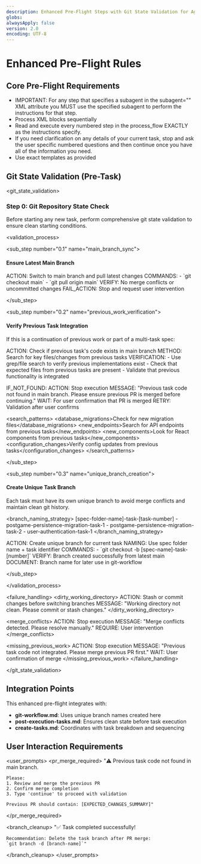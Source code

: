 ```yaml
---
description: Enhanced Pre-Flight Steps with Git State Validation for Agent OS Instructions
globs:
alwaysApply: false
version: 2.0
encoding: UTF-8
---
```


# Enhanced Pre-Flight Rules

## Core Pre-Flight Requirements
- IMPORTANT: For any step that specifies a subagent in the subagent="" XML attribute you MUST use the specified subagent to perform the instructions for that step.
- Process XML blocks sequentially
- Read and execute every numbered step in the process_flow EXACTLY as the instructions specify.
- If you need clarification on any details of your current task, stop and ask the user specific numbered questions and then continue once you have all of the information you need.
- Use exact templates as provided

## Git State Validation (Pre-Task)

<git_state_validation>

### Step 0: Git Repository State Check

Before starting any new task, perform comprehensive git state validation to ensure clean starting conditions.

<validation_process>

<sub_step number="0.1" name="main_branch_sync">

#### Ensure Latest Main Branch

<instructions>
  ACTION: Switch to main branch and pull latest changes
  COMMANDS:
    - `git checkout main`
    - `git pull origin main`
  VERIFY: No merge conflicts or uncommitted changes
  FAIL_ACTION: Stop and request user intervention
</instructions>

</sub_step>

<sub_step number="0.2" name="previous_work_verification">

#### Verify Previous Task Integration

If this is a continuation of previous work or part of a multi-task spec:

<instructions>
  ACTION: Check if previous task's code exists in main branch
  METHOD: Search for key files/changes from previous tasks
  VERIFICATION:
    - Use grep/file search to verify previous implementations exist
    - Check that expected files from previous tasks are present
    - Validate that previous functionality is integrated
  
  IF_NOT_FOUND:
    ACTION: Stop execution
    MESSAGE: "Previous task code not found in main branch. Please ensure previous PR is merged before continuing."
    WAIT: For user confirmation that PR is merged
    RETRY: Validation after user confirms
</instructions>

<search_patterns>
  <database_migrations>Check for new migration files</database_migrations>
  <new_endpoints>Search for API endpoints from previous tasks</new_endpoints>
  <new_components>Look for React components from previous tasks</new_components>
  <configuration_changes>Verify config updates from previous tasks</configuration_changes>
</search_patterns>

</sub_step>

<sub_step number="0.3" name="unique_branch_creation">

#### Create Unique Task Branch

Each task must have its own unique branch to avoid merge conflicts and maintain clean git history.

<branch_naming_strategy>
  <format>[spec-folder-name]-task-[task-number]</format>
  <examples>
    - postgame-persistence-migration-task-1
    - postgame-persistence-migration-task-2
    - user-authentication-task-1
  </examples>
</branch_naming_strategy>

<instructions>
  ACTION: Create unique branch for current task
  NAMING: Use spec folder name + task identifier
  COMMANDS:
    - `git checkout -b [spec-name]-task-[number]`
  VERIFY: Branch created successfully from latest main
  DOCUMENT: Branch name for later use in git-workflow
</instructions>

</sub_step>

</validation_process>

<failure_handling>
  <dirty_working_directory>
    ACTION: Stash or commit changes before switching branches
    MESSAGE: "Working directory not clean. Please commit or stash changes."
  </dirty_working_directory>
  
  <merge_conflicts>
    ACTION: Stop execution
    MESSAGE: "Merge conflicts detected. Please resolve manually."
    REQUIRE: User intervention
  </merge_conflicts>
  
  <missing_previous_work>
    ACTION: Stop execution
    MESSAGE: "Previous task code not integrated. Please merge previous PR first."
    WAIT: User confirmation of merge
  </missing_previous_work>
</failure_handling>

</git_state_validation>

## Integration Points

This enhanced pre-flight integrates with:
- **git-workflow.md**: Uses unique branch names created here
- **post-execution-tasks.md**: Ensures clean state before task execution
- **create-tasks.md**: Coordinates with task breakdown and sequencing

## User Interaction Requirements

<user_prompts>
  <pr_merge_required>
    "⚠️ Previous task code not found in main branch. 
    
    Please:
    1. Review and merge the previous PR
    2. Confirm merge completion
    3. Type 'continue' to proceed with validation
    
    Previous PR should contain: [EXPECTED_CHANGES_SUMMARY]"
  </pr_merge_required>
  
  <branch_cleanup>
    "✅ Task completed successfully!
    
    Recommendation: Delete the task branch after PR merge:
    `git branch -d [branch-name]`"
  </branch_cleanup>
</user_prompts>
